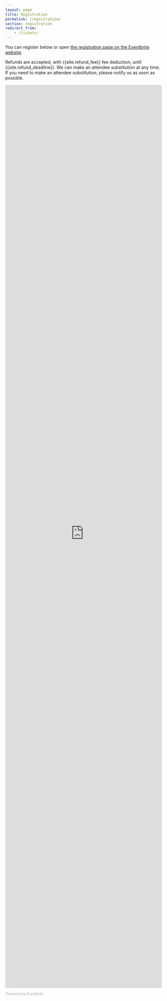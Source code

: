 ```yaml
---
layout: page
title: Registration
permalink: /registration/
section: registration
redirect_from:
    - /tickets/
---
```


<!-- Tickets for C++Now 2018 are not yet available. Please visit again or keep an eye on the [announcements page](/announcements/) for updated information. -->


You can register below or open <a href="https://cppnow2018.eventbrite.com/">the registration page on the Eventbrite website</a>.

Refunds are accepted, with {{site.refund_fee}} fee deduction, until {{site.refund_deadline}}. We can make an attendee substitution at any time. If you need to make an attendee substitution, please notify us as soon as possible.
 
<iframe src="https://cppnow2018.eventbrite.com/?ref=eweb" width="100%" height="2900" frameborder="0" marginwidth="5" marginheight="5" scrolling="auto"></iframe>
 
<div style="font-family: Helvetica, Arial; font-size: 12px; padding: 10px 0 5px; margin: 2px; width: 100%; text-align: left;"><a class="powered-by-eb" style="color: #adb0b6; text-decoration: none;" href="http://www.eventbrite.com/" target="_blank" rel="noopener">Powered by Eventbrite</a></div>

